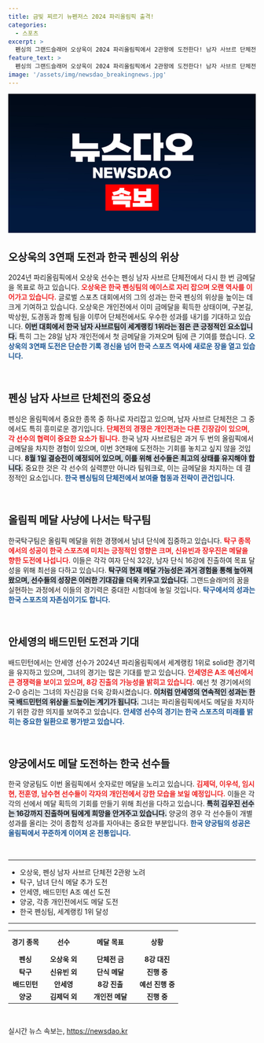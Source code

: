 ```yaml
---
title: 금빛 찌르기 뉴펜저스 2024 파리올림픽 출격!
categories:
  - 스포츠
excerpt: >
  펜싱의 그랜드슬래머 오상욱이 2024 파리올림픽에서 2관왕에 도전한다! 남자 사브르 단체전에서 연속 금메달을 노리는 한국팀, 과연 그들의 금빛 찌르기가 이어질까? 펼쳐지는 긴장감 넘치는 경기를 놓치지 마세요!
feature_text: >
  펜싱의 그랜드슬래머 오상욱이 2024 파리올림픽에서 2관왕에 도전한다! 남자 사브르 단체전에서 연속 금메달을 노리는 한국팀, 과연 그들의 금빛 찌르기가 이어질까? 펼쳐지는 긴장감 넘치는 경기를 놓치지 마세요!
image: '/assets/img/newsdao_breakingnews.jpg'
---
```


<p><img src="/assets/img/newsdao_breakingnews.jpg" alt="bookingtag 속보" /></p>

<h2 data-ke-size="size26">오상욱의 3연패 도전과 한국 펜싱의 위상</h2>

<p data-ke-size="size16">2024년 파리올림픽에서 오상욱 선수는 펜싱 남자 사브르 단체전에서 다시 한 번 금메달을 목표로 하고 있습니다. <b><span style="color: #ee2323;">오상욱은 한국 펜싱팀의 에이스로 자리 잡으며 오랜 역사를 이어가고 있습니다.</span></b> 글로벌 스포츠 대회에서의 그의 성과는 한국 펜싱의 위상을 높이는 데 크게 기여하고 있습니다. 오상욱은 개인전에서 이미 금메달을 획득한 상태이며, 구본길, 박상원, 도경동과 함께 팀을 이루어 단체전에서도 우수한 성과를 내기를 기대하고 있습니다. <b><span style="background-color: #21538527;">이번 대회에서 한국 남자 사브르팀이 세계랭킹 1위라는 점은 큰 긍정적인 요소입니다.</span></b> 특히 그는 28일 남자 개인전에서 첫 금메달을 가져오며 팀에 큰 기여를 했습니다. <b><span style="color: #1a5490;">오상욱의 3연패 도전은 단순한 기록 경신을 넘어 한국 스포츠 역사에 새로운 장을 열고 있습니다.</span></b></p>

<p data-ke-size="size16">&nbsp;</p>

<h2 data-ke-size="size26">펜싱 남자 사브르 단체전의 중요성</h2>

<p data-ke-size="size16">펜싱은 올림픽에서 중요한 종목 중 하나로 자리잡고 있으며, 남자 사브르 단체전은 그 중에서도 특히 흥미로운 경기입니다. <b><span style="color: #ee2323;">단체전의 경쟁은 개인전과는 다른 긴장감이 있으며, 각 선수의 협력이 중요한 요소가 됩니다.</span></b> 한국 남자 사브르팀은 과거 두 번의 올림픽에서 금메달을 차지한 경험이 있으며, 이번 3연패에 도전하는 기회를 놓치고 싶지 않을 것입니다. <b><span style="background-color: #21538527;">8월 1일 결승전이 예정되어 있으며, 이를 위해 선수들은 최고의 상태를 유지해야 합니다.</span></b> 중요한 것은 각 선수의 실력뿐만 아니라 팀워크로, 이는 금메달을 차지하는 데 결정적인 요소입니다. <b><span style="color: #1a5490;">한국 펜싱팀의 단체전에서 보여줄 협동과 전략이 관건입니다.</span></b></p>

<p data-ke-size="size16">&nbsp;</p>

<h2 data-ke-size="size26">올림픽 메달 사냥에 나서는 탁구팀</h2>

<p data-ke-size="size16">한국탁구팀은 올림픽 메달을 위한 경쟁에서 남녀 단식에 집중하고 있습니다. <b><span style="color: #ee2323;">탁구 종목에서의 성공이 한국 스포츠에 미치는 긍정적인 영향은 크며, 신유빈과 장우진은 메달을 향한 도전에 나섭니다.</span></b> 이들은 각각 여자 단식 32강, 남자 단식 16강에 진출하여 목표 달성을 위해 최선을 다하고 있습니다. <b><span style="background-color: #21538527;">탁구의 현재 메달 가능성은 과거 경험을 통해 높아져 왔으며, 선수들의 성장은 이러한 기대감을 더욱 키우고 있습니다.</span></b> 그랜드슬래머의 꿈을 실현하는 과정에서 이들의 경기력은 중대한 시험대에 놓일 것입니다. <b><span style="color: #1a5490;">탁구에서의 성과는 한국 스포츠의 자존심이기도 합니다.</span></b></p>

<p data-ke-size="size16">&nbsp;</p>

<h2 data-ke-size="size26">안세영의 배드민턴 도전과 기대</h2>

<p data-ke-size="size16">배드민턴에서는 안세영 선수가 2024년 파리올림픽에서 세계랭킹 1위로 solid한 경기력을 유지하고 있으며, 그녀의 경기는 많은 기대를 받고 있습니다. <b><span style="color: #ee2323;">안세영은 A조 예선에서 큰 경쟁력을 보이고 있으며, 8강 진출의 가능성을 밝히고 있습니다.</span></b> 예선 첫 경기에서의 2-0 승리는 그녀의 자신감을 더욱 강화시켰습니다. <b><span style="background-color: #21538527;">이처럼 안세영의 연속적인 성과는 한국 배드민턴의 위상을 드높이는 계기가 됩니다.</span></b> 그녀는 파리올림픽에서도 메달을 차지하기 위한 강한 의지를 보여주고 있습니다. <b><span style="color: #1a5490;">안세영 선수의 경기는 한국 스포츠의 미래를 밝히는 중요한 일환으로 평가받고 있습니다.</span></b></p>

<p data-ke-size="size16">&nbsp;</p>

<h2 data-ke-size="size26">양궁에서도 메달 도전하는 한국 선수들</h2>

<p data-ke-size="size16">한국 양궁팀도 이번 올림픽에서 숫자로만 메달을 노리고 있습니다. <b><span style="color: #ee2323;">김제덕, 이우석, 임시현, 전훈영, 남수현 선수들이 각자의 개인전에서 강한 모습을 보일 예정입니다.</span></b> 이들은 각각의 선에서 메달 획득의 기회를 만들기 위해 최선을 다하고 있습니다. <b><span style="background-color: #21538527;">특히 김우진 선수는 16강까지 진출하며 팀에게 희망을 안겨주고 있습니다.</span></b> 양궁의 경우 각 선수들이 개별 성과를 올리는 것이 종합적 성과를 자아내는 중요한 부분입니다. <b><span style="color: #1a5490;">한국 양궁팀의 성공은 올림픽에서 꾸준하게 이어져 온 전통입니다.</span></b></p>

<p data-ke-size="size16">&nbsp;</p>

<hr>

<ul>
    <li>오상욱, 펜싱 남자 사브르 단체전 2관왕 노려</li>
    <li>탁구, 남녀 단식 메달 추가 도전</li>
    <li>안세영, 배드민턴 A조 예선 도전</li>
    <li>양궁, 각종 개인전에서도 메달 도전</li>
    <li>한국 펜싱팀, 세계랭킹 1위 달성</li>
</ul>

<hr>

<table style="border-collapse: collapse; width: 100%;">
    <tbody>
        <tr>
            <td style="width: 20%; text-align: center; height: 40px;"><b>경기 종목</b></td>
            <td style="width: 25%; text-align: center; height: 40px;"><b>선수</b></td>
            <td style="width: 30%; text-align: center; height: 40px;"><b>메달 목표</b></td>
            <td style="width: 25%; text-align: center; height: 40px;"><b>상황</b></td>
        </tr>
        <tr>
            <td style="text-align: center; height: 17px;"><b>펜싱</b></td>
            <td style="text-align: center; height: 17px;"><b>오상욱 외</b></td>
            <td style="text-align: center; height: 17px;"><b>단체전 금</b></td>
            <td style="text-align: center; height: 17px;"><b>8강 대진</b></td>
        </tr>
        <tr>
            <td style="text-align: center; height: 17px;"><b>탁구</b></td>
            <td style="text-align: center; height: 17px;"><b>신유빈 외</b></td>
            <td style="text-align: center; height: 17px;"><b>단식 메달</b></td>
            <td style="text-align: center; height: 17px;"><b>진행 중</b></td>
        </tr>
        <tr>
            <td style="text-align: center; height: 17px;"><b>배드민턴</b></td>
            <td style="text-align: center; height: 17px;"><b>안세영</b></td>
            <td style="text-align: center; height: 17px;"><b>8강 진출</b></td>
            <td style="text-align: center; height: 17px;"><b>예선 진행 중</b></td>
        </tr>
        <tr>
            <td style="text-align: center; height: 17px;"><b>양궁</b></td>
            <td style="text-align: center; height: 17px;"><b>김제덕 외</b></td>
            <td style="text-align: center; height: 17px;"><b>개인전 메달</b></td>
            <td style="text-align: center; height: 17px;"><b>진행 중</b></td>
        </tr>
    </tbody>
</table>

<p data-ke-size="size16">&nbsp;</p>
실시간 뉴스 속보는, <a href="https://newsdao.kr" rel="dofollow">https://newsdao.kr</a>


